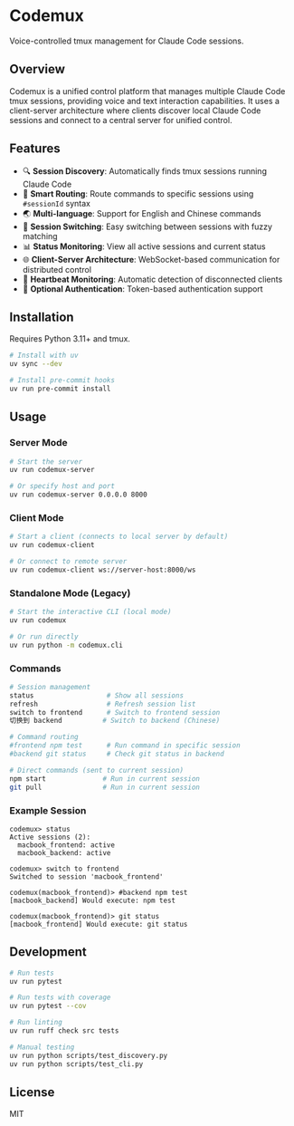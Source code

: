 # Codemux

Voice-controlled tmux management for Claude Code sessions.

## Overview

Codemux is a unified control platform that manages multiple Claude Code tmux sessions, providing voice and text interaction capabilities. It uses a client-server architecture where clients discover local Claude Code sessions and connect to a central server for unified control.

## Features

- 🔍 **Session Discovery**: Automatically finds tmux sessions running Claude Code
- 🎯 **Smart Routing**: Route commands to specific sessions using `#sessionId` syntax
- 🌏 **Multi-language**: Support for English and Chinese commands
- 🔄 **Session Switching**: Easy switching between sessions with fuzzy matching
- 📊 **Status Monitoring**: View all active sessions and current status
- 🌐 **Client-Server Architecture**: WebSocket-based communication for distributed control
- 💓 **Heartbeat Monitoring**: Automatic detection of disconnected clients
- 🔐 **Optional Authentication**: Token-based authentication support

## Installation

Requires Python 3.11+ and tmux.

```bash
# Install with uv
uv sync --dev

# Install pre-commit hooks
uv run pre-commit install
```

## Usage

### Server Mode

```bash
# Start the server
uv run codemux-server

# Or specify host and port
uv run codemux-server 0.0.0.0 8000
```

### Client Mode

```bash
# Start a client (connects to local server by default)
uv run codemux-client

# Or connect to remote server
uv run codemux-client ws://server-host:8000/ws
```

### Standalone Mode (Legacy)

```bash
# Start the interactive CLI (local mode)
uv run codemux

# Or run directly
uv run python -m codemux.cli
```

### Commands

```bash
# Session management
status                  # Show all sessions
refresh                 # Refresh session list
switch to frontend      # Switch to frontend session
切换到 backend          # Switch to backend (Chinese)

# Command routing
#frontend npm test      # Run command in specific session
#backend git status     # Check git status in backend

# Direct commands (sent to current session)
npm start              # Run in current session
git pull               # Run in current session
```

### Example Session

```
codemux> status
Active sessions (2):
  macbook_frontend: active
  macbook_backend: active

codemux> switch to frontend
Switched to session 'macbook_frontend'

codemux(macbook_frontend)> #backend npm test
[macbook_backend] Would execute: npm test

codemux(macbook_frontend)> git status
[macbook_frontend] Would execute: git status
```

## Development

```bash
# Run tests
uv run pytest

# Run tests with coverage
uv run pytest --cov

# Run linting
uv run ruff check src tests

# Manual testing
uv run python scripts/test_discovery.py
uv run python scripts/test_cli.py
```

## License

MIT
